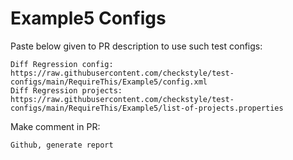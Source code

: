 # Example5 Configs
Paste below given to PR description to use such test configs:
```
Diff Regression config: https://raw.githubusercontent.com/checkstyle/test-configs/main/RequireThis/Example5/config.xml
Diff Regression projects: https://raw.githubusercontent.com/checkstyle/test-configs/main/RequireThis/Example5/list-of-projects.properties
```
Make comment in PR:
```
Github, generate report
```
